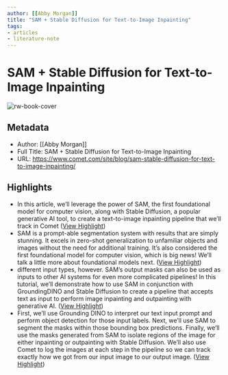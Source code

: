 ```yaml
---
author: [[Abby Morgan]]
title: "SAM + Stable Diffusion for Text-to-Image Inpainting"
tags: 
- articles
- literature-note
---
```

# SAM + Stable Diffusion for Text-to-Image Inpainting

![rw-book-cover](https://www.comet.com/site/wp-content/uploads/2023/06/Untitled-design.png)

## Metadata
- Author: [[Abby Morgan]]
- Full Title: SAM + Stable Diffusion for Text-to-Image Inpainting
- URL: https://www.comet.com/site/blog/sam-stable-diffusion-for-text-to-image-inpainting/

## Highlights
- In this article, we’ll leverage the power of SAM, the first foundational model for computer vision, along with Stable Diffusion, a popular generative AI tool, to create a text-to-image inpainting pipeline that we’ll track in Comet ([View Highlight](https://read.readwise.io/read/01h44bf49ea5vdrwzhefss0635))
- SAM is a prompt-able segmentation system with results that are simply stunning. It excels in zero-shot generalization to unfamiliar objects and images without the need for additional training. It’s also considered the first foundational model for computer vision, which is big news! We’ll talk a little more about foundational models next. ([View Highlight](https://read.readwise.io/read/01h44bfctbxw76057vqb4d05ah))
- different input types, however. SAM’s output masks can also be used as inputs to other AI systems for even more complicated pipelines! In this tutorial, we’ll demonstrate how to use SAM in conjunction with GroundingDINO and Stable Diffusion to create a pipeline that accepts text as input to perform image inpainting and outpainting with generative AI.
  [](http://https://colab.research.google.com/drive/1B7L4cork9UFTtIB02EntjiZRLYuqJS2b#scrollTo=3djVqDbQz4RO) ([View Highlight](https://read.readwise.io/read/01h44cdk0amfsn2770ewcs1a86))
- First, we’ll use Grounding DINO to interpret our text input prompt and perform object detection for those input labels. Next, we’ll use SAM to segment the masks within those bounding box predictions. Finally, we’ll use the masks generated from SAM to isolate regions of the image for either inpainting or outpainting with Stable Diffusion. We’ll also use Comet to log the images at each step in the pipeline so we can track exactly how we got from our input image to our output image. ([View Highlight](https://read.readwise.io/read/01h44ce1z8tbwaxd0bt417k5s3))
